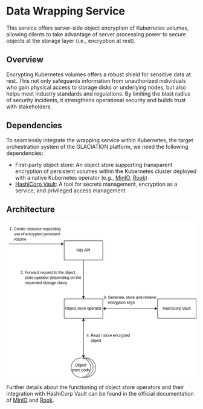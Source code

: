 # Data Wrapping Service

This service offers server-side object encryption of Kubernetes volumes,
allowing clients to take advantage of server processing power to secure objects
at the storage layer (i.e., encryption at rest).

## Overview

Encrypting Kubernetes volumes offers a robust shield for sensitive data at
rest. This not only safeguards information from unauthorized individuals who
gain physical access to storage disks or underlying nodes, but also helps meet
industry standards and regulations. By limiting the blast radius of security
incidents, it strengthens operational security and builds trust with
stakeholders.

## Dependencies

To seamlessly integrate the wrapping service within Kubernetes, the target
orchestration system of the GLACIATION platform, we need the following
dependencies:

- First-party object store: An object store supporting transparent encryption
  of persistent volumes within the Kubernetes cluster deployed with a native
  Kubernetes operator (e.g., [MinIO](https://github.com/minio/operator),
  [Rook](https://github.com/rook/rook))
- [HashiCorp Vault](https://github.com/hashicorp/vault): A tool for secrets
  management, encryption as a service, and privileged access management

## Architecture

![Image displaying the architecture of the service](docs/architecture.png)

Further details about the functioning of object store operators and their
integration with HashiCorp Vault can be found in the official documentation
of [MinIO](https://min.io/docs/minio/kubernetes/upstream/administration/server-side-encryption.html)
and [Rook](https://rook.io/docs/rook/latest-release/Storage-Configuration/Advanced/key-management-system/#vault).
